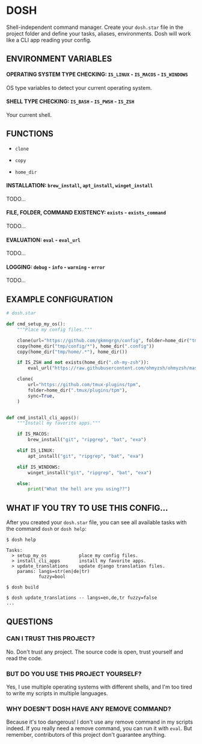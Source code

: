 # DOSH

Shell-independent command manager. Create your `dosh.star` file in the
project folder and define your tasks, aliases, environments. Dosh will
work like a CLI app reading your config.


## ENVIRONMENT VARIABLES

#### OPERATING SYSTEM TYPE CHECKING: `IS_LINUX` - `IS_MACOS` - `IS_WINDOWS`

OS type variables to detect your current operating system.


#### SHELL TYPE CHECKING: `IS_BASH` - `IS_PWSH` - `IS_ZSH`

Your current shell.


## FUNCTIONS

- `clone`

- `copy`

- `home_dir`

#### INSTALLATION: `brew_install`, `apt_install`, `winget_install`

TODO...


#### FILE, FOLDER, COMMAND EXISTENCY: `exists` - `exists_command`

TODO...


#### EVALUATION: `eval` - `eval_url`

TODO...


#### LOGGING: `debug` - `info` - `warning` - `error`

TODO...


## EXAMPLE CONFIGURATION

```python
# dosh.star

def cmd_setup_my_os():
    """Place my config files."""

    clone(url="https://github.com/gkmngrgn/config", folder=home_dir("tmp"))
    copy(home_dir("tmp/config/*"), home_dir(".config"))
    copy(home_dir("tmp/home/.*"), home_dir())

    if IS_ZSH and not exists(home_dir(".oh-my-zsh")):
        eval_url("https://raw.githubusercontent.com/ohmyzsh/ohmyzsh/master/tools/install.sh")

    clone(
        url="https://github.com/tmux-plugins/tpm",
        folder=home_dir(".tmux/plugins/tpm"),
        sync=True,
    )


def cmd_install_cli_apps():
    """Install my favorite apps."""

    if IS_MACOS:
        brew_install("git", "ripgrep", "bat", "exa")

    elif IS_LINUX:
        apt_install("git", "ripgrep", "bat", "exa")

    elif IS_WINDOWS:
        winget_install("git", "ripgrep", "bat", "exa")

    else:
        print("What the hell are you using??")
```

## WHAT IF YOU TRY TO USE THIS CONFIG...

After you created your `dosh.star` file, you can see all available
tasks with the command `dosh` or `dosh help`:

```shell
$ dosh help

Tasks:
  > setup_my_os            place my config files.
  > install_cli_apps       install my favorite apps.
  > update_translations    update django translation files.
    params: langs=str(en|de|tr)
            fuzzy=bool

$ dosh build

$ dosh update_translations -- langs=en,de,tr fuzzy=false
...
```


## QUESTIONS

### CAN I TRUST THIS PROJECT?

No. Don't trust any project. The source code is open, trust yourself
and read the code.


### BUT DO YOU USE THIS PROJECT YOURSELF?

Yes, I use multiple operating systems with different shells, and I'm
too tired to write my scripts in multiple languages.


### WHY DOESN'T DOSH HAVE ANY REMOVE COMMAND?

Because it's too dangerous! I don't use any remove command in my
scripts indeed. If you really need a remove command, you can run it
with `eval`. But remember, contributors of this project don't
guarantee anything.
